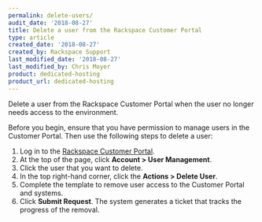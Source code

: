 ```yaml
---
permalink: delete-users/
audit_date: '2018-08-27'
title: Delete a user from the Rackspace Customer Portal
type: article
created_date: '2018-08-27'
created_by: Rackspace Support
last_modified_date: '2018-08-27'
last_modified_by: Chris Moyer
product: dedicated-hosting
product_url: dedicated-hosting
---
```


Delete a user from the Rackspace Customer Portal when the user no longer needs access to the environment.

Before you begin, ensure that you have permission to manage users in the Customer Portal. Then use the following steps to delete a user:

1. Log in to the [Rackspace Customer Portal](https://my.rackspace.com).
2. At the top of the page, click **Account > User Management**.
3. Click the user that you want to delete.
4. In the top right-hand corner, click the **Actions > Delete User**.
5. Complete the template to remove user access to the Customer Portal and systems.
6. Click **Submit Request**. The system generates a ticket that tracks the progress of the removal.
